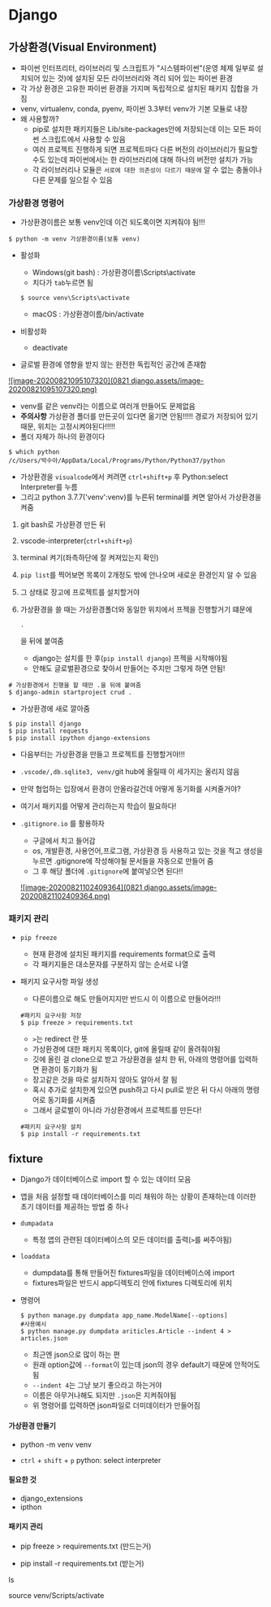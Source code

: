 # Django

## 가상환경(Visual Environment)

- 파이썬 인터프리터, 라이브러리 및 스크립트가 "시스템파이썬"(운영 체제 일부로 설치되어 있는 것)에 설치된 모든 라이브러리와 격리 되어 있는 파이썬 환경
- 각 가상 환경은 고유한 파이썬 환경을 가지며 독립적으로 설치된 패키지 집합을 가짐
- venv, virtualenv, conda, pyenv, 파이썬 3.3부터 venv가 기본 모듈로 내장
- 왜 사용할까?
  - pip로 설치한 패키지들은 Lib/site-packages안에 저장되는데 이는 모든 파이썬 스크립트에서 사용할 수 있음
  - 여러 프로젝트 진행하게 되면 프로젝트마다 다른 버전의 라이브러리가 필요할 수도 있는데 파이썬에서는 한 라이브러리에 대해 하나의 버전만 설치가 가능
  - 각 라이브러리나 모듈은 `서로에 대한 의존성이 다르기 때문에` 알 수 없는 충돌이나 다른 문제를 일으킬 수 있음

### 가상환경 명령어

- 가상환경이름은 보통 venv인데 이건 되도록이면 지켜줘야 됨!!!

```
$ python -m venv 가상환경이름(보통 venv)
```

- 활성화

  - Windows(git bash) : 가상환경이름\Scripts\activate
  - 치다가 `tab`누르면 됨

  ```
  $ source venv\Scripts\activate
  ```

  - macOS : 가상환경이름/bin/activate

- 비활성화

  - deactivate

- 글로벌 환경에 영향을 받지 않는 완전한 독립적인 공간에 존재함

[![image-20200821095107320](0821 django.assets/image-20200821095107320.png)](https://github.com/irissooa/irissooa-TIL/blob/master/web/0821_django.assets/image-20200821095107320.png)

- venv를 같은 venv라는 이름으로 여러개 만들어도 문제없음
- **주의사항** 가상환경 폴더를 만든곳이 있다면 옮기면 안됨!!!!! 경로가 저장되어 있기 때문, 위치는 고정시켜야된다!!!!!
- 폴더 자체가 하나의 환경이다

```
$ which python
/c/Users/박수아/AppData/Local/Programs/Python/Python37/python
```

- 가상환경을 `visualcode`에서 켜려면 `ctrl+shift+p` 후 Python:select Interpreter를 누름
- 그리고 python 3.7.7('venv':venv)를 누른뒤 terminal를 켜면 알아서 가상환경을 켜줌

1. git bash로 가상환경 만든 뒤

2. vscode-interpreter(`ctrl+shift+p`)

3. terminal 켜기(좌측하단에 잘 켜져있는지 확인)

4. `pip list`를 찍어보면 목록이 2개정도 밖에 안나오며 새로운 환경인지 알 수 있음

5. 그 상태로 장고에 프로젝트를 설치할거야

6. 가상환경을 쓸 때는 가상환경폴더와 동일한 위치에서 프젝을 진행할거기 떄문에

    

   ```
   .
   ```

   을 뒤에 붙여줌

   - django는 설치를 한 후(`pip install django`) 프젝을 시작해야됨
   - 안해도 글로벌환경으로 찾아서 만들어는 주지만 그렇게 하면 안됨!

```
# 가상환경에서 진행을 할 때만 .을 뒤에 붙여줌
$ django-admin startproject crud .
```

- 가상환경에 새로 깔아줌

```
$ pip install django
$ pip install requests
$ pip install ipython django-extensions
```

- 다음부터는 가상환경을 만들고 프로젝트를 진행할거야!!!

- `.vscode/,db.sqlite3, venv/`git hub에 올릴때 이 세가지는 올리지 않음

- 만약 협업하는 입장에서 환경이 안올라갈건데 어떻게 동기화를 시켜줄거야?

- 여기서 패키지를 어떻게 관리하는지 학습이 필요하다!

- `.gitignore.io` 를 활용하자

  - 구글에서 치고 들어감
  - os, 개발환경, 사용언어,프로그램, 가상환경 등 사용하고 있는 것을 적고 생성을 누르면 .gitignore에 작성해야될 문서들을 자동으로 만들어 줌
  - 그 후 해당 폴더에 `.gitignore`에 붙여넣으면 된다!!

  [![image-20200821102409364](0821 django.assets/image-20200821102409364.png)](https://github.com/irissooa/irissooa-TIL/blob/master/web/0821_django.assets/image-20200821102409364.png)

### 패키지 관리

- `pip freeze`

  - 현재 환경에 설치된 패키지를 requirements format으로 출력
  - 각 패키지들은 대소문자를 구분하지 않는 순서로 나열

- 패키지 요구사항 파일 생성

  - 다른이름으로 해도 만들어지지만 반드시 이 이름으로 만들어라!!!

  ```
  #패키지 요구사항 저장
  $ pip freeze > requirements.txt
  ```

  - `>`는 redirect 란 뜻
  - 가상환경에 대한 패키지 목록이다, git에 올릴때 같이 올려줘야됨
  - 깃에 올린 걸 clone으로 받고 가상환경을 설치 한 뒤, 아래의 명령어를 입력하면 환경이 동기화가 됨
  - 장고같은 것을 따로 설치하지 않아도 알아서 잘 됨
  - 혹시 추가로 설치한게 있으면 push하고 다시 pull로 받은 뒤 다시 아래의 명령어로 동기화를 시켜줌
  - 그래서 글로벌이 아니라 가상환경에서 프로젝트를 만든다!

  ```
  #패키지 요구사항 설치
  $ pip install -r requirements.txt
  ```

## fixture

- Django가 데이터베이스로 import 할 수 있는 데이터 모음

- 앱을 처음 설정할 때 데이터베이스를 미리 채워야 하는 상황이 존재하는데 이러한 초기 데이터를 제공하는 방법 중 하나

- `dumpadata`

  - 특정 앱의 관련된 데이터베이스의 모든 데이터를 출력(`>`를 써주야됨)

- `loaddata`

  - dumpdata를 통해 만들어진 fixtures파일을 데이터베이스에 import
  - fixtures파일은 반드시 app디렉토리 안에 fixtures 디렉토리에 위치

- 명령어

  ```
  $ python manage.py dumpdata app_name.ModelName[--options]
  #사용예시
  $ python manage.py dumpdata ariticles.Article --indent 4 > articles.json
  ```

  - 최근엔 json으로 많이 하는 편
  - 원래 option값에 `--format`이 있는데 json의 경우 default기 때문에 안적어도 됨
  - `--indent 4`는 그냥 보기 좋으라고 하는거야
  - 이름은 아무거나해도 되지만 `.json`은 지켜줘야됨
  - 위 명령어를 입력하면 json파일로 더미데이터가 만들어짐



#### 가상환경 만들기

- python -m venv venv

- `ctrl` + `shift` + `p` python: select interpreter



#### 필요한 것

- django_extensions
- ipthon



#### 패키지 관리

- pip freeze > requirements.txt (만드는거)

- pip install -r requirements.txt (받는거)



ls

source venv/Scripts/activate

